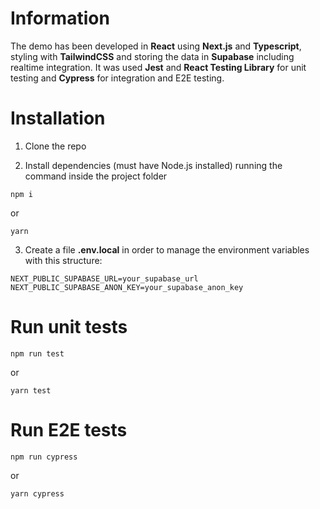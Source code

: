 # Information

The demo has been developed in **React** using **Next.js** and **Typescript**, styling with **TailwindCSS** and storing the data in **Supabase** including realtime integration. It was used **Jest** and **React Testing Library** for unit testing and **Cypress** for integration and E2E testing.

# Installation

1. Clone the repo

2. Install dependencies (must have Node.js installed) running the command inside the project folder

`npm i`

or

`yarn`

3. Create a file **.env.local** in order to manage the environment variables with this structure:

`
NEXT_PUBLIC_SUPABASE_URL=your_supabase_url
NEXT_PUBLIC_SUPABASE_ANON_KEY=your_supabase_anon_key
`

# Run unit tests

`npm run test`

or

`yarn test`

# Run E2E tests

`npm run cypress`

or

`yarn cypress`

